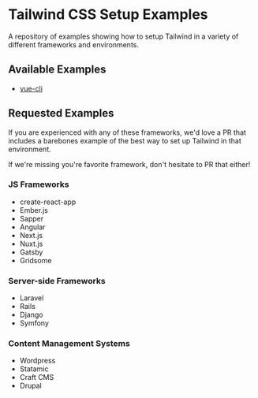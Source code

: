# Tailwind CSS Setup Examples

A repository of examples showing how to setup Tailwind in a variety of different frameworks and environments.

## Available Examples

- [vue-cli](examples/vue-cli)

## Requested Examples

If you are experienced with any of these frameworks, we'd love a PR that includes a barebones example of the best way to set up Tailwind in that environment.

If we're missing you're favorite framework, don't hesitate to PR that either!

### JS Frameworks

- create-react-app
- Ember.js
- Sapper
- Angular
- Next.js
- Nuxt.js
- Gatsby
- Gridsome

### Server-side Frameworks

- Laravel
- Rails
- Django
- Symfony

### Content Management Systems

- Wordpress
- Statamic
- Craft CMS
- Drupal
